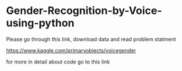 # Gender-Recognition-by-Voice-using-python

Please go through this link, download data and read problem statment

https://www.kaggle.com/primaryobjects/voicegender

for more in detail about code go to this link

